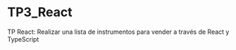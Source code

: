 # TP3_React
TP React: Realizar una lista de instrumentos para vender a través de React y TypeScript
